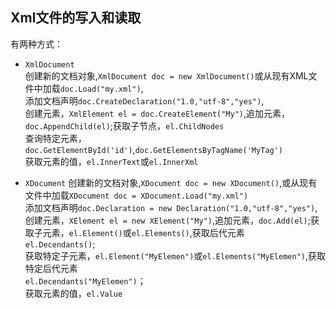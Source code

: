 ## Xml文件的写入和读取
有两种方式：
- `XmlDocument`   
创建新的文档对象,`XmlDocument doc = new XmlDocument()`或从现有XML文件中加载`doc.Load("my.xml")`,   
添加文档声明`doc.CreateDeclaration("1.0,"utf-8","yes")`,   
创建元素，`XmlElement el = doc.CreateElement("My")`,追加元素，`doc.AppendChild(el)`;获取子节点，`el.ChildNodes`   
查询特定元素，`doc.GetElementById('id')`,`doc.GetElementsByTagName('MyTag')`  
获取元素的值，`el.InnerText`或`el.InnerXml`

- `XDocument`
创建新的文档对象,`XDocument doc = new XDocument()`,或从现有文件中加载`XDocument doc = XDocument.Load("my.xml")`   
添加文档声明`doc.Declaration = new Declaration("1.0,"utf-8","yes")`,   
创建元素，`XElement el = new XElement("My")`,追加元素，`doc.Add(el)`;获取子元素，`el.Element()`或`el.Elements()`,获取后代元素  
`el.Decendants()`;   
获取特定子元素，`el.Element("MyElemen")`或`el.Elements("MyElemen")`,获取特定后代元素  
`el.Decendants("MyElemen")`；   
获取元素的值，`el.Value`
